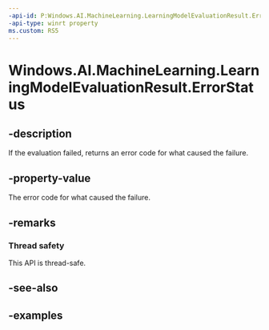 ```yaml
---
-api-id: P:Windows.AI.MachineLearning.LearningModelEvaluationResult.ErrorStatus
-api-type: winrt property
ms.custom: RS5
---
```


<!-- Property syntax.
public int ErrorStatus { get; }
-->

# Windows.AI.MachineLearning.LearningModelEvaluationResult.ErrorStatus

## -description
If the evaluation failed, returns an error code for what caused the failure.

## -property-value
The error code for what caused the failure.

## -remarks

### Thread safety
This API is thread-safe.

## -see-also

## -examples
